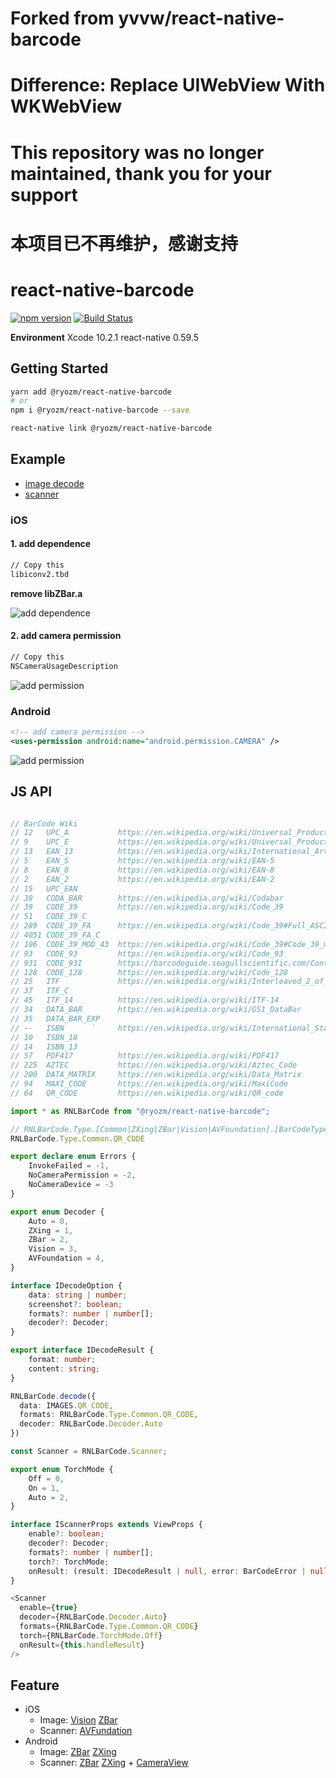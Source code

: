 # Forked from yvvw/react-native-barcode
# Difference: Replace UIWebView With WKWebView
# This repository was no longer maintained, thank you for your support
# 本项目已不再维护，感谢支持

# react-native-barcode

[![npm version](https://badge.fury.io/js/%40ryozm%2Freact-native-barcode.svg)](https://www.npmjs.com/package/@ryozm/react-native-barcode) [![Build Status](https://travis-ci.org/ryozm/react-native-barcode.svg?branch=master)](https://travis-ci.org/ryozm/react-native-barcode)

**Environment**
Xcode 10.2.1
react-native 0.59.5

## Getting Started

```bash
yarn add @ryozm/react-native-barcode
# or
npm i @ryozm/react-native-barcode --save
```

```bash
react-native link @ryozm/react-native-barcode
```

## Example

- [image decode](example/Decoder.js)
- [scanner](example/Scanner.js)

### iOS

#### 1. add dependence

```txt
// Copy this
libiconv2.tbd
```

**remove libZBar.a**

![add dependence](doc/images/ios_dependence.png)

#### 2. add camera permission

```txt
// Copy this
NSCameraUsageDescription
```

![add permission](doc/images/ios_permission.png)

### Android

```xml
<!-- add camera permission -->
<uses-permission android:name="android.permission.CAMERA" />
```

![add permission](doc/images/android_permission.png)

## JS API

```typescript

// BarCode Wiki
// 12   UPC_A           https://en.wikipedia.org/wiki/Universal_Product_Code
// 9    UPC_E           https://en.wikipedia.org/wiki/Universal_Product_Code#UPC-E
// 13   EAN_13          https://en.wikipedia.org/wiki/International_Article_Number
// 5    EAN_5           https://en.wikipedia.org/wiki/EAN-5
// 8    EAN_8           https://en.wikipedia.org/wiki/EAN-8
// 2    EAN_2           https://en.wikipedia.org/wiki/EAN-2
// 15   UPC_EAN
// 38   CODA_BAR        https://en.wikipedia.org/wiki/Codabar
// 39   CODE_39         https://en.wikipedia.org/wiki/Code_39
// 51   CODE_39_C
// 289  CODE_39_FA      https://en.wikipedia.org/wiki/Code_39#Full_ASCII_Code_39
// 4051 CODE_39_FA_C
// 106  CODE_39_MOD_43  https://en.wikipedia.org/wiki/Code_39#Code_39_mod_43
// 93   CODE_93         https://en.wikipedia.org/wiki/Code_93
// 931  CODE_93I        https://barcodeguide.seagullscientific.com/Content/Symbologies/Code_93i.htm
// 128  CODE_128        https://en.wikipedia.org/wiki/Code_128
// 25   ITF             https://en.wikipedia.org/wiki/Interleaved_2_of_5
// 37   ITF_C
// 45   ITF_14          https://en.wikipedia.org/wiki/ITF-14
// 34   DATA_BAR        https://en.wikipedia.org/wiki/GS1_DataBar
// 35   DATA_BAR_EXP
// --   ISBN      `     https://en.wikipedia.org/wiki/International_Standard_Book_Number
// 10   ISBN_10
// 14   ISBN_13
// 57   PDF417          https://en.wikipedia.org/wiki/PDF417
// 225  AZTEC           https://en.wikipedia.org/wiki/Aztec_Code
// 200  DATA_MATRIX     https://en.wikipedia.org/wiki/Data_Matrix
// 94   MAXI_CODE       https://en.wikipedia.org/wiki/MaxiCode
// 64   QR_CODE         https://en.wikipedia.org/wiki/QR_code

import * as RNLBarCode from "@ryozm/react-native-barcode";

// RNLBarCode.Type.[Common|ZXing|ZBar|Vision|AVFoundation].[BarCodeType]
RNLBarCode.Type.Common.QR_CODE

export declare enum Errors {
    InvokeFailed = -1,
    NoCameraPermission = -2,
    NoCameraDevice = -3
}

export enum Decoder {
    Auto = 0,
    ZXing = 1,
    ZBar = 2,
    Vision = 3,
    AVFoundation = 4,
}

interface IDecodeOption {
    data: string | number;
    screenshot?: boolean;
    formats?: number | number[];
    decoder?: Decoder;
}

export interface IDecodeResult {
    format: number;
    content: string;
}

RNLBarCode.decode({
  data: IMAGES.QR_CODE,
  formats: RNLBarCode.Type.Common.QR_CODE,
  decoder: RNLBarCode.Decoder.Auto
})

const Scanner = RNLBarCode.Scanner;

export enum TorchMode {
    Off = 0,
    On = 1,
    Auto = 2,
}

interface IScannerProps extends ViewProps {
    enable?: boolean;
    decoder?: Decoder;
    formats?: number | number[];
    torch?: TorchMode;
    onResult: (result: IDecodeResult | null, error: BarCodeError | null) => void;
}

<Scanner
  enable={true}
  decoder={RNLBarCode.Decoder.Auto}
  formats={RNLBarCode.Type.Common.QR_CODE}
  torch={RNLBarCode.TorchMode.Off}
  onResult={this.handleResult}
/>

```

## Feature

- iOS
  - Image: [Vision](https://developer.apple.com/documentation/vision) [ZBar](http://zbar.sourceforge.net/)
  - Scanner: [AVFundation](https://developer.apple.com/av-foundation/)
- Android
  - Image: [ZBar](http://zbar.sourceforge.net/) [ZXing](https://github.com/zxing/zxing)
  - Scanner: [ZBar](http://zbar.sourceforge.net/) [ZXing](https://github.com/zxing/zxing) + [CameraView](https://github.com/natario1/CameraView)

